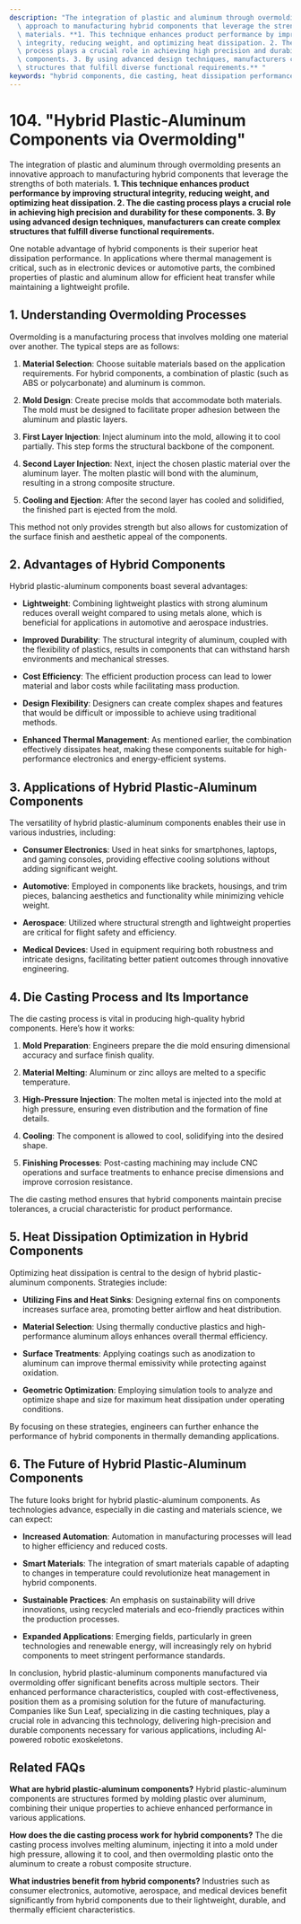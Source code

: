 ```yaml
---
description: "The integration of plastic and aluminum through overmolding presents an innovative\
  \ approach to manufacturing hybrid components that leverage the strengths of both\
  \ materials. **1. This technique enhances product performance by improving structural\
  \ integrity, reducing weight, and optimizing heat dissipation. 2. The die casting\
  \ process plays a crucial role in achieving high precision and durability for these\
  \ components. 3. By using advanced design techniques, manufacturers can create complex\
  \ structures that fulfill diverse functional requirements.** "
keywords: "hybrid components, die casting, heat dissipation performance, heat sink"
---
```

# 104. "Hybrid Plastic-Aluminum Components via Overmolding"

The integration of plastic and aluminum through overmolding presents an innovative approach to manufacturing hybrid components that leverage the strengths of both materials. **1. This technique enhances product performance by improving structural integrity, reducing weight, and optimizing heat dissipation. 2. The die casting process plays a crucial role in achieving high precision and durability for these components. 3. By using advanced design techniques, manufacturers can create complex structures that fulfill diverse functional requirements.** 

One notable advantage of hybrid components is their superior heat dissipation performance. In applications where thermal management is critical, such as in electronic devices or automotive parts, the combined properties of plastic and aluminum allow for efficient heat transfer while maintaining a lightweight profile. 

## **1. Understanding Overmolding Processes**

Overmolding is a manufacturing process that involves molding one material over another. The typical steps are as follows:

1. **Material Selection**: Choose suitable materials based on the application requirements. For hybrid components, a combination of plastic (such as ABS or polycarbonate) and aluminum is common.
   
2. **Mold Design**: Create precise molds that accommodate both materials. The mold must be designed to facilitate proper adhesion between the aluminum and plastic layers.

3. **First Layer Injection**: Inject aluminum into the mold, allowing it to cool partially. This step forms the structural backbone of the component.

4. **Second Layer Injection**: Next, inject the chosen plastic material over the aluminum layer. The molten plastic will bond with the aluminum, resulting in a strong composite structure.

5. **Cooling and Ejection**: After the second layer has cooled and solidified, the finished part is ejected from the mold.

This method not only provides strength but also allows for customization of the surface finish and aesthetic appeal of the components.

## **2. Advantages of Hybrid Components**

Hybrid plastic-aluminum components boast several advantages:

- **Lightweight**: Combining lightweight plastics with strong aluminum reduces overall weight compared to using metals alone, which is beneficial for applications in automotive and aerospace industries.

- **Improved Durability**: The structural integrity of aluminum, coupled with the flexibility of plastics, results in components that can withstand harsh environments and mechanical stresses.

- **Cost Efficiency**: The efficient production process can lead to lower material and labor costs while facilitating mass production.

- **Design Flexibility**: Designers can create complex shapes and features that would be difficult or impossible to achieve using traditional methods.

- **Enhanced Thermal Management**: As mentioned earlier, the combination effectively dissipates heat, making these components suitable for high-performance electronics and energy-efficient systems.

## **3. Applications of Hybrid Plastic-Aluminum Components**

The versatility of hybrid plastic-aluminum components enables their use in various industries, including:

- **Consumer Electronics**: Used in heat sinks for smartphones, laptops, and gaming consoles, providing effective cooling solutions without adding significant weight.

- **Automotive**: Employed in components like brackets, housings, and trim pieces, balancing aesthetics and functionality while minimizing vehicle weight.

- **Aerospace**: Utilized where structural strength and lightweight properties are critical for flight safety and efficiency.

- **Medical Devices**: Used in equipment requiring both robustness and intricate designs, facilitating better patient outcomes through innovative engineering.

## **4. Die Casting Process and Its Importance**

The die casting process is vital in producing high-quality hybrid components. Here’s how it works:

1. **Mold Preparation**: Engineers prepare the die mold ensuring dimensional accuracy and surface finish quality.

2. **Material Melting**: Aluminum or zinc alloys are melted to a specific temperature.

3. **High-Pressure Injection**: The molten metal is injected into the mold at high pressure, ensuring even distribution and the formation of fine details.

4. **Cooling**: The component is allowed to cool, solidifying into the desired shape.

5. **Finishing Processes**: Post-casting machining may include CNC operations and surface treatments to enhance precise dimensions and improve corrosion resistance.

The die casting method ensures that hybrid components maintain precise tolerances, a crucial characteristic for product performance.

## **5. Heat Dissipation Optimization in Hybrid Components**

Optimizing heat dissipation is central to the design of hybrid plastic-aluminum components. Strategies include:

- **Utilizing Fins and Heat Sinks**: Designing external fins on components increases surface area, promoting better airflow and heat distribution.

- **Material Selection**: Using thermally conductive plastics and high-performance aluminum alloys enhances overall thermal efficiency.

- **Surface Treatments**: Applying coatings such as anodization to aluminum can improve thermal emissivity while protecting against oxidation.

- **Geometric Optimization**: Employing simulation tools to analyze and optimize shape and size for maximum heat dissipation under operating conditions.

By focusing on these strategies, engineers can further enhance the performance of hybrid components in thermally demanding applications.

## **6. The Future of Hybrid Plastic-Aluminum Components**

The future looks bright for hybrid plastic-aluminum components. As technologies advance, especially in die casting and materials science, we can expect:

- **Increased Automation**: Automation in manufacturing processes will lead to higher efficiency and reduced costs.

- **Smart Materials**: The integration of smart materials capable of adapting to changes in temperature could revolutionize heat management in hybrid components.

- **Sustainable Practices**: An emphasis on sustainability will drive innovations, using recycled materials and eco-friendly practices within the production processes.

- **Expanded Applications**: Emerging fields, particularly in green technologies and renewable energy, will increasingly rely on hybrid components to meet stringent performance standards.

In conclusion, hybrid plastic-aluminum components manufactured via overmolding offer significant benefits across multiple sectors. Their enhanced performance characteristics, coupled with cost-effectiveness, position them as a promising solution for the future of manufacturing. Companies like Sun Leaf, specializing in die casting techniques, play a crucial role in advancing this technology, delivering high-precision and durable components necessary for various applications, including AI-powered robotic exoskeletons.

## **Related FAQs**

**What are hybrid plastic-aluminum components?**
Hybrid plastic-aluminum components are structures formed by molding plastic over aluminum, combining their unique properties to achieve enhanced performance in various applications.

**How does the die casting process work for hybrid components?**
The die casting process involves melting aluminum, injecting it into a mold under high pressure, allowing it to cool, and then overmolding plastic onto the aluminum to create a robust composite structure.

**What industries benefit from hybrid components?**
Industries such as consumer electronics, automotive, aerospace, and medical devices benefit significantly from hybrid components due to their lightweight, durable, and thermally efficient characteristics.
